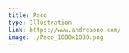 ```yaml
---
title: Paco
type: Illustration
link: https://www.andreaono.com/
image: ./Paco_1080x1080.png
---
```

